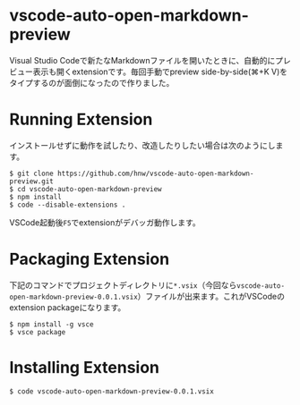 # vscode-auto-open-markdown-preview

Visual Studio Codeで新たなMarkdownファイルを開いたときに、自動的にプレビュー表示も開くextensionです。毎回手動でpreview side-by-side(⌘+K V)をタイプするのが面倒になったので作りました。

# Running Extension

インストールせずに動作を試したり、改造したりしたい場合は次のようにします。

``` shellsession
$ git clone https://github.com/hnw/vscode-auto-open-markdown-preview.git
$ cd vscode-auto-open-markdown-preview
$ npm install
$ code --disable-extensions .
```

VSCode起動後`F5`でextensionがデバッガ動作します。

# Packaging Extension

下記のコマンドでプロジェクトディレクトリに`*.vsix`（今回なら`vscode-auto-open-markdown-preview-0.0.1.vsix`）ファイルが出来ます。これがVSCodeのextension packageになります。

``` shellsession
$ npm install -g vsce
$ vsce package
```

# Installing Extension

``` shellsession
$ code vscode-auto-open-markdown-preview-0.0.1.vsix
```

